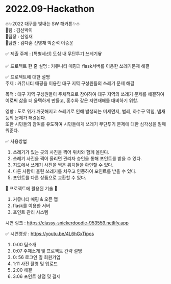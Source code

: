 # 2022.09-Hackathon</br>
:fire::sparkles:2022 대구를 빛내는 SW 해커톤:sparkles::fire:</br>
:triangular_flag_on_post:팀 : 김신박이</br>
:clown_face:팀장 : 신영재</br>
:construction_worker:팀원 : 김다훈 신영재 박준석 이승운</br>

:white_check_mark: 제출 주제 : [특별세선] 도심 내 무단투기 쓰레기:wastebasket:

:white_check_mark: 프로젝트 한 줄 설명 : 커뮤니티 매핑과 flask서버를 이용한 쓰레기문제 해결

:white_check_mark: 프로젝트에 대한 설명</br>
주제 : 커뮤니티 매핑을 이용한 대구 지역 구성원들의 쓰레기 문제 해결</br>
      
목적 : 대구 지역 구성원들이 주체적으로 참여하여 대구 지역의 쓰레기 문제를 해결하여</br>
                  이로써 삶을 더 윤택하게 만들고, 홍수와 같은 자연재해를 대비하기 위함.
                  
영향 : 도로 위가 깨끗해지고 쓰레기로 인해 발생되는 미세먼지, 벌레, 하수구 막힘, 냄새 등의 문제가 해결된다.</br>
      또한 시민들의 참여를 유도하여 시민들에게 쓰레기 무단투기 문제에 대한 심각성을 일깨워준다.
      
:white_check_mark: 사용방법</br>
1. 쓰레기가 있는 곳의 사진을 찍어 위치와 함께 올린다.</br>
2. 쓰레기 사진을 찍어 올리면 관리자 승인을 통해 포인트를 받을 수 있다.</br>
3. 지도에서 쓰레기 사진을 찍은 위치들을 확인할 수 있다.</br>
4. 다른 사람이 올린 쓰레기를 치우고 인증하여 포인트를 받을 수 있다.</br>
5. 포인트를 다른 상품으로 교환할 수 있다.</br>

:hammer: 프로젝트에 활용된 기술 :hammer:
1. 커뮤니티 매핑 & 오픈 맵</br>
2. flask를 이용한 서버</br>
3. 포인트 관리 시스템</br>

시연 링크 : https://classy-snickerdoodle-953559.netlify.app

:white_check_mark: 시연영상 : https://youtu.be/4L6hGxTipos
1. 0:00 팀소개
2. 0:07 주제소개 및 프로젝트 간략 설명
3. 0: 56 로그인 밒 회원가입
4. 1:11 사진 촬영 및 업로드
5. 2:00 해결
6. 3:06 포인트 상점 및 결제
